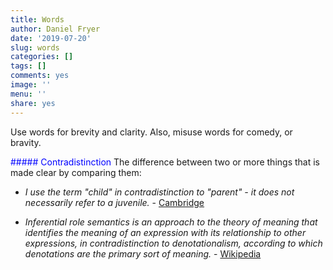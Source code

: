 ```yaml
---
title: Words
author: Daniel Fryer
date: '2019-07-20'
slug: words
categories: []
tags: []
comments: yes
image: ''
menu: ''
share: yes
---
```


Use words for brevity and clarity.
Also, misuse words for comedy, or bravity.

<font color="blue"> 
##### Contradistinction </font>
The difference between two or more things that is made clear by comparing them:

* *I use the term "child" in contradistinction to "parent" - it does not necessarily refer to a juvenile.* - [Cambridge](https://dictionary.cambridge.org/dictionary/english/contradistinction)

* *Inferential role semantics is an approach to the theory of meaning that identifies the meaning of an expression with its relationship to other expressions, in contradistinction to denotationalism, according to which denotations are the primary sort of meaning.* - [Wikipedia](https://en.wikipedia.org/wiki/Inferential_role_semantics)





